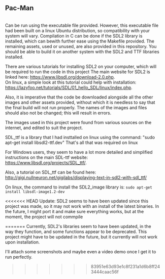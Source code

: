 <h2> Pac-Man </h2> <br>
Can be run using the executable file provided.
However, this executable file had been built on a linux Ubuntu distribution, so compatibility with your system will vary.
Compilation in C can be done if the SDL2 library is installed, which can bewith further ease using the Makefile provided.
The remaining assets, used or unused, are also provided in this repository.
You should be able to build it on another system with the SDL2 and TTF libraries installed.

There are various tutorials for installing SDL2 on your computer, which will be required to run the code in this project
The main website for SDL2 is linked here: 
 https://www.libsdl.org/download-2.0.php. <br>
On linux, a simple look at this tutorial could help with installation:      https://lazyfoo.net/tutorials/SDL/01_hello_SDL/linux/index.php. <br>

Also, it is imperative that the code be downloaded alongside all the other images and other assets provided, without which it is needless to say that the final build will not run properly.
The names of the images and files should also not be changed; this will result in errors.

The images used in this project were found from various sources on the internet, and edited to suit the project.

SDL_ttf is a library that I had insttalled on linux using the command: "sudo apt-get install libsdl2-ttf.dev"
That's all that was required on linux
 
For Windows users, they seem to have a lot more detailed and simplified instructions on the main SDL-ttf website:
  https://www.libsdl.org/projects/SDL_ttf/. <br>

Also, a tutorial on SDL_ttf can be found here: 
  http://gigi.nullneuron.net/gigilabs/displaying-text-in-sdl2-with-sdl_ttf/

On linux, the command to install the SDL2_image library is:
    ```sudo apt-get install libsdl-image1.2-dev```

<<<<<<< HEAD
Update:
    SDL2 seems to have been updated since this project was made, so it may not work with an install of the latest binaries.
    In the future, I might port it and make sure everything works, but at the moment, the project will not commpile

=======
Currently, SDL2's libraries seem to have been updated, in the way they function, and some functions appear to be deprecated.
This project might have to be updated in the future, but it currently will not work upon installation.

I'll attach some screenshots and maybe even a video demo once I get it to run perfectly.
>>>>>>> 83951e63d93e1c8f231a1d6b8ff243444caac56f
